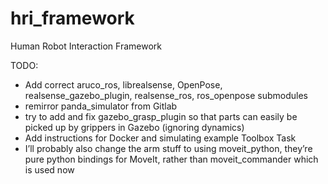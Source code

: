 # hri_framework
Human Robot Interaction Framework

TODO:
- Add correct aruco_ros, librealsense, OpenPose, realsense_gazebo_plugin, realsense_ros, ros_openpose submodules
- remirror panda_simulator from Gitlab
- try to add and fix gazebo_grasp_plugin so that parts can easily be picked up by grippers in Gazebo (ignoring dynamics)
- Add instructions for Docker and simulating example Toolbox Task
- I’ll probably also change the arm stuff to using moveit_python, they’re pure python bindings for MoveIt, rather than moveit_commander which is used now
